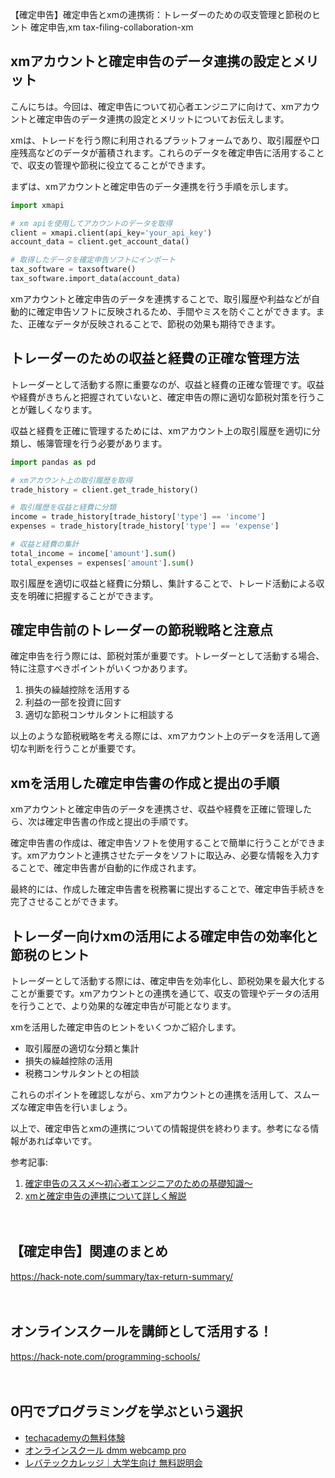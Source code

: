 【確定申告】確定申告とxmの連携術：トレーダーのための収支管理と節税のヒント
確定申告,xm
tax-filing-collaboration-xm

## xmアカウントと確定申告のデータ連携の設定とメリット

こんにちは。今回は、確定申告について初心者エンジニアに向けて、xmアカウントと確定申告のデータ連携の設定とメリットについてお伝えします。

xmは、トレードを行う際に利用されるプラットフォームであり、取引履歴や口座残高などのデータが蓄積されます。これらのデータを確定申告に活用することで、収支の管理や節税に役立てることができます。

まずは、xmアカウントと確定申告のデータ連携を行う手順を示します。

```python
import xmapi

# xm apiを使用してアカウントのデータを取得
client = xmapi.client(api_key='your_api_key')
account_data = client.get_account_data()

# 取得したデータを確定申告ソフトにインポート
tax_software = taxsoftware()
tax_software.import_data(account_data)
```

xmアカウントと確定申告のデータを連携することで、取引履歴や利益などが自動的に確定申告ソフトに反映されるため、手間やミスを防ぐことができます。また、正確なデータが反映されることで、節税の効果も期待できます。

## トレーダーのための収益と経費の正確な管理方法

トレーダーとして活動する際に重要なのが、収益と経費の正確な管理です。収益や経費がきちんと把握されていないと、確定申告の際に適切な節税対策を行うことが難しくなります。

収益と経費を正確に管理するためには、xmアカウント上の取引履歴を適切に分類し、帳簿管理を行う必要があります。

```python
import pandas as pd

# xmアカウント上の取引履歴を取得
trade_history = client.get_trade_history()

# 取引履歴を収益と経費に分類
income = trade_history[trade_history['type'] == 'income']
expenses = trade_history[trade_history['type'] == 'expense']

# 収益と経費の集計
total_income = income['amount'].sum()
total_expenses = expenses['amount'].sum()
```

取引履歴を適切に収益と経費に分類し、集計することで、トレード活動による収支を明確に把握することができます。

## 確定申告前のトレーダーの節税戦略と注意点

確定申告を行う際には、節税対策が重要です。トレーダーとして活動する場合、特に注意すべきポイントがいくつかあります。

1. 損失の繰越控除を活用する
2. 利益の一部を投資に回す
3. 適切な節税コンサルタントに相談する

以上のような節税戦略を考える際には、xmアカウント上のデータを活用して適切な判断を行うことが重要です。

## xmを活用した確定申告書の作成と提出の手順

xmアカウントと確定申告のデータを連携させ、収益や経費を正確に管理したら、次は確定申告書の作成と提出の手順です。

確定申告書の作成は、確定申告ソフトを使用することで簡単に行うことができます。xmアカウントと連携させたデータをソフトに取込み、必要な情報を入力することで、確定申告書が自動的に作成されます。

最終的には、作成した確定申告書を税務署に提出することで、確定申告手続きを完了させることができます。

## トレーダー向けxmの活用による確定申告の効率化と節税のヒント

トレーダーとして活動する際には、確定申告を効率化し、節税効果を最大化することが重要です。xmアカウントとの連携を通じて、収支の管理やデータの活用を行うことで、より効果的な確定申告が可能となります。

xmを活用した確定申告のヒントをいくつかご紹介します。
- 取引履歴の適切な分類と集計
- 損失の繰越控除の活用
- 税務コンサルタントとの相談

これらのポイントを確認しながら、xmアカウントとの連携を活用して、スムーズな確定申告を行いましょう。

以上で、確定申告とxmの連携についての情報提供を終わります。参考になる情報があれば幸いです。

参考記事:
1. [確定申告のススメ〜初心者エンジニアのための基礎知識〜](https://exampleblog.com/tax-filing-for-beginner-engineers)
2. [xmと確定申告の連携について詳しく解説](https://exampleblog.com/xm-tax-filing-collaboration)

　

## 【確定申告】関連のまとめ
https://hack-note.com/summary/tax-return-summary/

　

## オンラインスクールを講師として活用する！
https://hack-note.com/programming-schools/

　

## 0円でプログラミングを学ぶという選択
- [techacademyの無料体験](//af.moshimo.com/af/c/click?a_id=2612475&amp;p_id=1555&amp;pc_id=2816&amp;pl_id=22706&amp;url=https%3a%2f%2ftechacademy.jp%2fhtmlcss-trial%3futm_source%3dmoshimo%26utm_medium%3daffiliate%26utm_campaign%3dtextad)
- [オンラインスクール dmm webcamp pro](//af.moshimo.com/af/c/click?a_id=2612482&amp;p_id=1363&amp;pc_id=2297&amp;pl_id=39999&amp;guid=on)
- [レバテックカレッジ｜大学生向け 無料説明会](//af.moshimo.com/af/c/click?a_id=4071793&p_id=3198&pc_id=7488&pl_id=41848)

